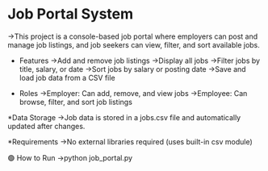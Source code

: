 # Job Portal System
 ->This project is a console-based job portal where employers can post and manage job listings, and job seekers can view, filter, and sort available jobs.

* Features
 ->Add and remove job listings
 ->Display all jobs
 ->Filter jobs by title, salary, or date
 ->Sort jobs by salary or posting date
 ->Save and load job data from a CSV file

* Roles
 ->Employer: Can add, remove, and view jobs
 ->Employee: Can browse, filter, and sort job listings

*Data Storage
 ->Job data is stored in a jobs.csv file and automatically updated after changes.

*Requirements
 ->No external libraries required (uses built-in csv module)

🟢 How to Run
 ->python job_portal.py
